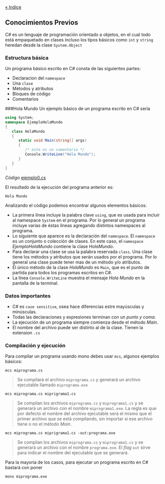 [&laquo; Indice](README.md)
## Conocimientos Previos

C# es un lenguaje de programación orientado a objetos, en el cual todo está empaquetado en clases incluso los tipos básicos como `int` y `string` heredan desde la clase `System.Object`

### Estructura básica
Un programa básico escrito en C# consta de las siguientes partes:
* Declaracion del `namespace`
* Una `clase`
* Métodos y atributos
* Bloques de código
* Comentarios

###Hola Mundo
Un ejemplo básico de un programa escrito en C# sería

```csharp
using System;
namespace EjemploHolaMundo
{
   class HolaMundo
   {
      static void Main(string[] args)
      {
         /* este es un comentario */
         Console.WriteLine("Hola Mundo");
      }
   }
}
```
*Código* [ejemplo0.cs](../master/session_00/ejemplo0.cs)

El resultado de la ejecución del programa anterior es:
```
Hola Mundo
```

Analizando el código podemos encontrar algunos elementos básicos:

* La primera línea incluye la palabra clave `using`, que es usada para incluir al namespace `System` en el programa. Por lo general un programa incluye varias de éstas líneas agregando distintos namespaces al programa.
* Lo siguiente que aparece es la declaración del `namespace`. El `namespace` es un conjunto o colección de clases. En este caso, el `namespace` *EjemploHolaMundo* contiene la clase *HolaMundo*.
* Para declarar una clase se usa la palabra reservada `class`. Una clase tiene los métodos y atributos que serán usados por el programa. Por lo general una clase puede tener mas de un método y/o atributos.
* El único método de la clase *HolaMundo* es `Main`, que es el punto de partida para todos los programas escritos en C#.
* La línea `Console.WriteLine` muestra el mensaje *Hola Mundo* en la pantalla de la terminal.

### Datos importantes
* C# es `case sensitive`, osea hace diferencias estre mayúsculas y minúsculas.
* Todas las declaraciones y expresiones terminan con un *punto y coma*.
* La ejecución de un programa siempre comienza desde el método *Main*.
* El nombre del archivo puede ser distinto al de la clase. Tienen la extension `.cs`

### Compilación y ejecución
Para compilar un programa usando mono debes usar `mcs`, algunos ejemplos básicos:

```
mcs miprograma.cs
```
> Se compilará el archivo `miprograma.cs` y generará un archivo ejecutable llamado `miprograma.exe`

```
mcs miprograma.cs miprigrama1.cs
```
> Se compilan los archivos `miprograma.cs` y `miprograma1.cs` y se generará un archivo con el nombre `miprograma1.exe`. La regla es que por defecto el nombre del archivo ejecutable será el mismo que el primer archivo que se está compilando, sin importar si ese archivo tiene o no el método *Main*.

```
mcs miprograma.cs miprigrama1.cs -out:programa.exe
```
> Se compilan los archivos `miprograma.cs` y `miprograma1.cs` y se generará un archivo con el nombre `programa.exe`. El *flag* `out` sirve para indicar el nombre del ejecutable que se generará.

Para la mayoría de los casos, para ejecutar un programa escrito en C# bastará con poner
```
mono miprograma.exe
```